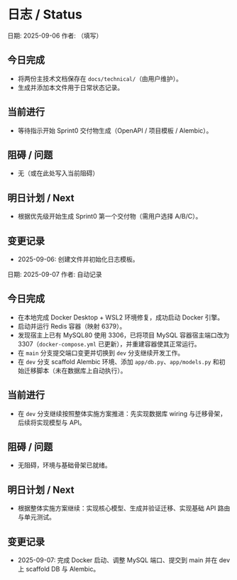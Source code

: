 # 日志 / Status

日期: 2025-09-06
作者: （填写）

## 今日完成
- 将两份主技术文档保存在 `docs/technical/`（由用户维护）。
- 生成并添加本文件用于日常状态记录。

## 当前进行
- 等待指示开始 Sprint0 交付物生成（OpenAPI / 项目模板 / Alembic）。

## 阻碍 / 问题
- 无（或在此处写入当前阻碍）

## 明日计划 / Next
- 根据优先级开始生成 Sprint0 第一个交付物（需用户选择 A/B/C）。


## 变更记录
- 2025-09-06: 创建文件并初始化日志模板。
 
日期: 2025-09-07
作者: 自动记录

## 今日完成
- 在本地完成 Docker Desktop + WSL2 环境修复，成功启动 Docker 引擎。
- 启动并运行 Redis 容器（映射 6379）。
- 发现宿主上已有 MySQL80 使用 3306，已将项目 MySQL 容器宿主端口改为 3307（`docker-compose.yml` 已更新），并重建容器使其正常运行。
- 在 `main` 分支提交端口变更并切换到 `dev` 分支继续开发工作。
- 在 `dev` 分支 scaffold Alembic 环境、添加 `app/db.py`、`app/models.py` 和初始迁移脚本（未在数据库上自动执行）。

## 当前进行
- 在 `dev` 分支继续按照整体实施方案推进：先实现数据库 wiring 与迁移骨架，后续将实现模型与 API。

## 阻碍 / 问题
- 无阻碍，环境与基础骨架已就绪。

## 明日计划 / Next
- 根据整体实施方案继续：实现核心模型、生成并验证迁移、实现基础 API 路由与单元测试。

## 变更记录
- 2025-09-07: 完成 Docker 启动、调整 MySQL 端口、提交到 main 并在 dev 上 scaffold DB 与 Alembic。
